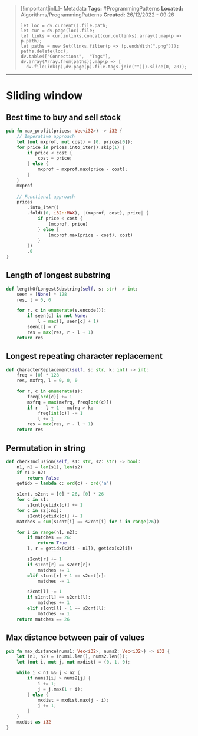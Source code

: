 > [!important|inIL]- Metadata
> **Tags:** #ProgrammingPatterns 
> **Located:** Algorithms/ProgrammingPatterns
> **Created:** 26/12/2022 - 09:26
> ```dataviewjs
>let loc = dv.current().file.path;
>let cur = dv.page(loc).file;
>let links = cur.inlinks.concat(cur.outlinks).array().map(p => p.path);
>let paths = new Set(links.filter(p => !p.endsWith(".png")));
>paths.delete(loc);
>dv.table(["Connections",  "Tags"], dv.array(Array.from(paths)).map(p => [
>   dv.fileLink(p),dv.page(p).file.tags.join("")]).slice(0, 20));
> ```

___
# Sliding window
## Best time to buy and sell stock 
```rust
pub fn max_profit(prices: Vec<i32>) -> i32 {
    // Imperative approach
    let (mut mxprof, mut cost) = (0, prices[0]);
    for price in prices.into_iter().skip(1) {
        if price < cost {
            cost = price;
        } else {
            mxprof = mxprof.max(price - cost);
        }
    }
    mxprof
    
    // Functional approach 
    prices
        .into_iter()
        .fold((0, i32::MAX), |(mxprof, cost), price| {
            if price < cost {
                (mxprof, price)
            } else {
                (mxprof.max(price - cost), cost)
            }
        })
        .0
}
```

## Length of longest substring
```python
def lengthOfLongestSubstring(self, s: str) -> int:
    seen = [None] * 128
    res, l = 0, 0

    for r, c in enumerate(s.encode()):
        if seen[c] is not None:
            l = max(l, seen[c] + 1)
        seen[c] = r
        res = max(res, r - l + 1)
    return res
```

## Longest repeating character replacement 
```python
def characterReplacement(self, s: str, k: int) -> int:
    freq = [0] * 128
    res, mxfrq, l = 0, 0, 0

    for r, c in enumerate(s):
        freq[ord(c)] += 1
        mxfrq = max(mxfrq, freq[ord(c)])
        if r - l + 1 - mxfrq > k:
            freq[int(c)] -= 1
            l += 1
        res = max(res, r - l + 1)
    return res
```

## Permutation in string 
```python
def checkInclusion(self, s1: str, s2: str) -> bool:
    n1, n2 = len(s1), len(s2)
    if n1 > n2:
        return False
    getidx = lambda c: ord(c) - ord('a')

    s1cnt, s2cnt = [0] * 26, [0] * 26
    for c in s1:
        s1cnt[getidx(c)] += 1
    for c in s2[:n1]:
        s2cnt[getidx(c)] += 1
    matches = sum(s1cnt[i] == s2cnt[i] for i in range(26))

    for i in range(n1, n2):
        if matches == 26:
            return True
        l, r = getidx(s2[i - n1]), getidx(s2[i])

        s2cnt[r] += 1
        if s1cnt[r] == s2cnt[r]:
            matches += 1
        elif s1cnt[r] + 1 == s2cnt[r]:
            matches -= 1

        s2cnt[l] -= 1
        if s1cnt[l] == s2cnt[l]:
            matches += 1
        elif s1cnt[l] - 1 == s2cnt[l]:
            matches -= 1
    return matches == 26
```

## Max distance between pair of values 
```rust
pub fn max_distance(nums1: Vec<i32>, nums2: Vec<i32>) -> i32 {
    let (n1, n2) = (nums1.len(), nums2.len());
    let (mut i, mut j, mut mxdist) = (0, 1, 0);

    while i < n1 && j < n2 {
        if nums1[i] > nums2[j] {
            i += 1;
            j = j.max(1 + i);
        } else {
            mxdist = mxdist.max(j - i);
            j += 1;
        }
    }
    mxdist as i32
}
```